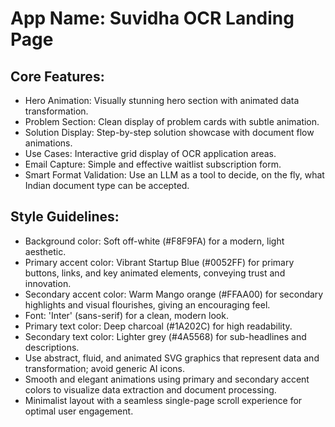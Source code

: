 # **App Name**: Suvidha OCR Landing Page

## Core Features:

- Hero Animation: Visually stunning hero section with animated data transformation.
- Problem Section: Clean display of problem cards with subtle animation.
- Solution Display: Step-by-step solution showcase with document flow animations.
- Use Cases: Interactive grid display of OCR application areas.
- Email Capture: Simple and effective waitlist subscription form.
- Smart Format Validation: Use an LLM as a tool to decide, on the fly, what Indian document type can be accepted.

## Style Guidelines:

- Background color: Soft off-white (#F8F9FA) for a modern, light aesthetic.
- Primary accent color: Vibrant Startup Blue (#0052FF) for primary buttons, links, and key animated elements, conveying trust and innovation.
- Secondary accent color: Warm Mango orange (#FFAA00) for secondary highlights and visual flourishes, giving an encouraging feel.
- Font: 'Inter' (sans-serif) for a clean, modern look.
- Primary text color: Deep charcoal (#1A202C) for high readability.
- Secondary text color: Lighter grey (#4A5568) for sub-headlines and descriptions.
- Use abstract, fluid, and animated SVG graphics that represent data and transformation; avoid generic AI icons.
- Smooth and elegant animations using primary and secondary accent colors to visualize data extraction and document processing.
- Minimalist layout with a seamless single-page scroll experience for optimal user engagement.